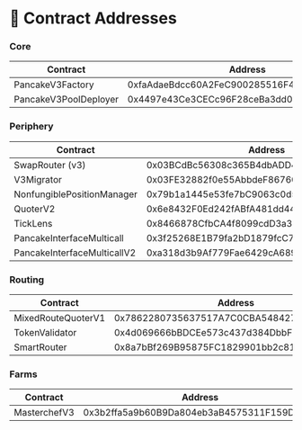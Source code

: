 # 📄 Contract Addresses

### **Core**

<table><thead><tr><th width="283">Contract</th><th>Address</th></tr></thead><tbody><tr><td>PancakeV3Factory</td><td>0xfaAdaeBdcc60A2FeC900285516F4882930Db8Ee8</td></tr><tr><td>PancakeV3PoolDeployer</td><td>0x4497e43Ce3CECc96F28ceBa3dd06A1954a799e59</td></tr></tbody></table>

### **Periphery**

<table><thead><tr><th width="282">Contract</th><th>Address</th></tr></thead><tbody><tr><td>SwapRouter (v3)</td><td>0x03BCdBc56308c365B4dbADD4d71D0795f3ecCe36</td></tr><tr><td>V3Migrator</td><td>0x03FE32882f0e55AbbdeF867607E78F5FA9CA6812</td></tr><tr><td>NonfungiblePositionManager</td><td>0x79b1a1445e53fe7bC9063c0d54A531D1d2f814D7</td></tr><tr><td>QuoterV2</td><td>0x6e8432F0Ed242fABfA481dd449407b0f724d8D03</td></tr><tr><td>TickLens</td><td>0x8466878CfbCA4f8099cdD3a313469c8FED86DD33</td></tr><tr><td>PancakeInterfaceMulticall</td><td>0x3f25268E1B79fa2bD1879fcC78A863D1FF898d01</td></tr><tr><td>PancakeInterfaceMulticallV2</td><td>0xa318d3b9Af779Fae6429cA689bc2241d01F4C8D0</td></tr></tbody></table>

### **Routing**

<table><thead><tr><th width="279">Contract</th><th>Address</th></tr></thead><tbody><tr><td>MixedRouteQuoterV1</td><td>0x7862280735637517A7C0CBA548427f32E557D78F</td></tr><tr><td>TokenValidator</td><td>0x4d069666bBDCEe573c437d384DbbFE6e7bBd189E</td></tr><tr><td>SmartRouter</td><td>0x8a7bBf269B95875FC1829901bb2c815029d8442e</td></tr></tbody></table>

### **Farms**

<table><thead><tr><th width="278">Contract</th><th>Address</th></tr></thead><tbody><tr><td>MasterchefV3</td><td>0x3b2ffa5a9b60B9Da804eb3aB4575311F159D4a21</td></tr></tbody></table>

